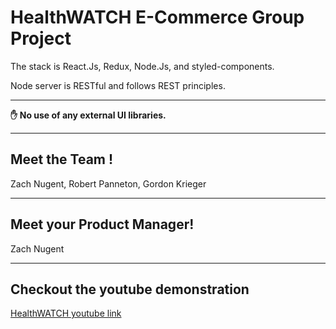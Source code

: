# HealthWATCH E-Commerce Group Project

The stack is React.Js, Redux, Node.Js, and styled-components.

Node server is RESTful and follows REST principles.

---

**✋ No use of any external UI libraries.**

---

## Meet the Team !

Zach Nugent, Robert Panneton, Gordon Krieger

---

## Meet your Product Manager!

Zach Nugent

---

## Checkout the youtube demonstration
[HealthWATCH youtube link](https://youtu.be/7MOnEXdNc0k)

